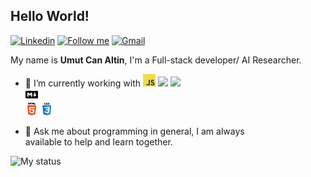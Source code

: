 ## Hello World!

[![Linkedin](https://img.shields.io/badge/-LinkedIn-blue?style=flat&logo=Linkedin&logoColor=white)](https://www.linkedin.com/in/umut-can-altin-507455103/)
[<img src="https://img.shields.io/github/followers/umutcanaltin?label=follow&style=social" height="22" title="Follow me" />](https://github.com/umutcanaltin) 
[![Gmail](https://img.shields.io/badge/-Gmail-c14438?style=flat&logo=Gmail&logoColor=white)](mailto:umutcanaltin1@gmail.com)


My name is **Umut Can Altin**, I'm a Full-stack developer/ AI Researcher.


- 🌱 I’m currently working with <img height="20" src="https://raw.githubusercontent.com/github/explore/80688e429a7d4ef2fca1e82350fe8e3517d3494d/topics/javascript/javascript.png"></code>
<code><img height="20" src="https://github.com/pytorch/pytorch/blob/master/docs/source/_static/img/pytorch-logo-dark.png"></code>
<code><img height="20" src="https://camo.githubusercontent.com/aeb4f612bd9b40d81c62fcbebd6db44a5d4344b8b962be0138817e18c9c06963/68747470733a2f2f7777772e74656e736f72666c6f772e6f72672f696d616765732f74665f6c6f676f5f686f72697a6f6e74616c2e706e67"></code>
<code> <img height = "20" src = "https://raw.githubusercontent.com/github/explore/80688e429a7d4ef2fca1e82350fe8e3517d3494d/topics/markdown/markdown.png"> </code>
<code><img height="20" src="https://raw.githubusercontent.com/github/explore/80688e429a7d4ef2fca1e82350fe8e3517d3494d/topics/html/html.png"></code>
<code><img height="20" src="https://raw.githubusercontent.com/github/explore/80688e429a7d4ef2fca1e82350fe8e3517d3494d/topics/css/css.png"></code>

- 💬 Ask me about programming in general, I am always <br> available to help and learn together.

<img title="My status" align="left" heigth="320" width="420" src="https://github-readme-stats.vercel.app/api?username=umutcanaltin&hide=issues&count_private=true&icon_color=871486&title_color=000000&bg_color=ffffff&show_icons=true)"
/>

